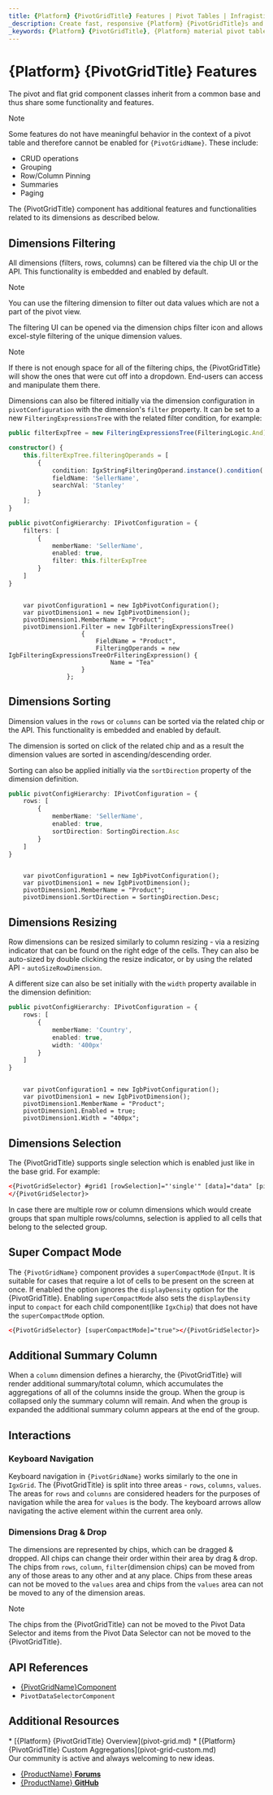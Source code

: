 ```yaml
---
title: {Platform} {PivotGridTitle} Features | Pivot Tables | Infragistics
_description: Create fast, responsive {Platform} {PivotGridTitle}s and tables with {ProductName}. Perform complex data analysis via pivot data.
_keywords: {Platform} {PivotGridTitle}, {Platform} material pivot table, {ProductName}, {PivotGridTitle} features, pivot features
---
```


# {Platform} {PivotGridTitle} Features

The pivot and flat grid component classes inherit from a common base and thus share some functionality and features.

>[!NOTE]
>Some features do not have meaningful behavior in the context of a pivot table and therefore cannot be enabled for `{PivotGridName}`. These include:
> - CRUD operations
> - Grouping
> - Row/Column Pinning
> - Summaries
> - Paging

The {PivotGridTitle} component has additional features and functionalities related to its dimensions as described below.

<code-view style="height: 870px" 
           data-demos-base-url="{environment:dvDemosBaseUrl}" 
           iframe-src="{environment:dvDemosBaseUrl}/pivot-grid/pivot-grid-features" alt="{Platform} {PivotGridTitle} with Pivot Selector Example">
</code-view>

## Dimensions Filtering

All dimensions (filters, rows, columns) can be filtered via the chip UI or the API. This functionality is embedded and enabled by default.

>[!NOTE]
>You can use the filtering dimension to filter out data values which are not a part of the pivot view.

The filtering UI can be opened via the dimension chips filter icon and allows excel-style filtering of the unique dimension values.

>[!NOTE]
>If there is not enough space for all of the filtering chips, the {PivotGridTitle} will show the ones that were cut off into a dropdown. End-users can access and manipulate them there.

Dimensions can also be filtered initially via the dimension configuration in `pivotConfiguration` with the dimension's `filter` property.
It can be set to a new `FilteringExpressionsTree` with the related filter condition, for example:

<!-- Angular, WebComponents  -->

```typescript
public filterExpTree = new FilteringExpressionsTree(FilteringLogic.And);

constructor() {
    this.filterExpTree.filteringOperands = [
        {
            condition: IgxStringFilteringOperand.instance().condition('equals'),
            fieldName: 'SellerName',
            searchVal: 'Stanley'
        }
    ];
}

public pivotConfigHierarchy: IPivotConfiguration = {
    filters: [
        {
            memberName: 'SellerName',
            enabled: true,
            filter: this.filterExpTree
        }
    ]
}

```
<!-- end: Angular, WebComponents -->

<!--Blazor-->

```razor

    var pivotConfiguration1 = new IgbPivotConfiguration();
    var pivotDimension1 = new IgbPivotDimension();
    pivotDimension1.MemberName = "Product";
    pivotDimension1.Filter = new IgbFilteringExpressionsTree()
                    {
                        FieldName = "Product",
                        FilteringOperands = new IgbFilteringExpressionsTreeOrFilteringExpression() {
                            Name = "Tea"
                    }
                };
```

<!--end: Blazor -->


## Dimensions Sorting

Dimension values in the `rows` or `columns` can be sorted via the related chip or the API. This functionality is embedded and enabled by default.

The dimension is sorted on click of the related chip and as a result the dimension values are sorted in ascending/descending order.

Sorting can also be applied initially via the `sortDirection` property of the dimension definition.

<!-- Angular, WebComponents  -->

```typescript
public pivotConfigHierarchy: IPivotConfiguration = {
    rows: [
        {
            memberName: 'SellerName',
            enabled: true,
            sortDirection: SortingDirection.Asc
        }
    ]
}
```
<!-- end: Angular, WebComponents -->

<!-- Blazor -->
```razor

    var pivotConfiguration1 = new IgbPivotConfiguration();
    var pivotDimension1 = new IgbPivotDimension();
    pivotDimension1.MemberName = "Product";
    pivotDimension1.SortDirection = SortingDirection.Desc;

```

<!-- end:Blazor -->
## Dimensions Resizing

Row dimensions can be resized similarly to column resizing - via a resizing indicator that can be found on the right edge of the cells.
They can also be auto-sized by double clicking the resize indicator, or by using the related API - `autoSizeRowDimension`.

A different size can also be set initially with the `width` property available in the dimension definition:

<!-- Angular, WebComponents  -->

```typescript
public pivotConfigHierarchy: IPivotConfiguration = {
    rows: [
        {
            memberName: 'Country',
            enabled: true,
            width: '400px'
        }
    ]
}
```
<!-- end: Angular, WebComponents -->

<!-- Blazor -->
```razor

    var pivotConfiguration1 = new IgbPivotConfiguration();
    var pivotDimension1 = new IgbPivotDimension();
    pivotDimension1.MemberName = "Product";
    pivotDimension1.Enabled = true;
    pivotDimension1.Width = "400px";

```

<!-- end:Blazor -->
## Dimensions Selection

The {PivotGridTitle} supports single selection which is enabled just like in the base grid. For example:

```html
<{PivotGridSelector} #grid1 [rowSelection]="'single'" [data]="data" [pivotConfiguration]="pivotConfigHierarchy">
</{PivotGridSelector}>
```

In case there are multiple row or column dimensions which would create groups that span multiple rows/columns, selection is applied to all cells that belong to the selected group.

## Super Compact Mode
The `{PivotGridName}` component provides a `superCompactMode` `@Input`. It is suitable for cases that require a lot of cells to be present on the screen at once. If enabled the option ignores the `displayDensity` option for the {PivotGridTitle}. Enabling `superCompactMode` also sets the `displayDensity` input to `compact` for each child component(like `IgxChip`) that does not have the `superCompactMode` option.

```html
<{PivotGridSelector} [superCompactMode]="true"></{PivotGridSelector}>
```

## Additional Summary Column

When a `column` dimension defines a hierarchy, the {PivotGridTitle} will render additional summary/total column, which accumulates the aggregations of all of the columns inside the group. When the group is collapsed only the summary column will remain. And when the group is expanded the additional summary column appears at the end of the group.

## Interactions

### Keyboard Navigation

Keyboard navigation in `{PivotGridName}` works similarly to the one in `IgxGrid`. The {PivotGridTitle} is split into three areas - `rows`, `columns`, `values`. The areas for `rows` and `columns` are considered headers for the purposes of navigation while the area for `values` is the body.
The keyboard arrows allow navigating the active element within the current area only.

### Dimensions Drag & Drop
The dimensions are represented by chips, which can be dragged & dropped.
All chips can change their order within their area by drag & drop.
The chips from `rows`, `column`, `filter`(dimension chips) can be moved from any of those areas to any other and at any place.
Chips from these areas can not be moved to the `values` area and chips from the `values` area can not be moved to any of the dimension areas.

>[!NOTE]
>The chips from the {PivotGridTitle} can not be moved to the Pivot Data Selector and items from the Pivot Data Selector can not be moved to the {PivotGridTitle}.

## API References
* [{PivotGridName}Component](overview.md)
* `PivotDataSelectorComponent`


## Additional Resources
<div class="divider--half"></div>
* [{Platform} {PivotGridTitle} Overview](pivot-grid.md)
* [{Platform} {PivotGridTitle} Custom Aggregations](pivot-grid-custom.md)

<div class="divider--half"></div>
Our community is active and always welcoming to new ideas.

* [{ProductName} **Forums**](https://www.infragistics.com/community/forums/f/ignite-ui-for-{Platform})
* [{ProductName} **GitHub**](https://github.com/IgniteUI/igniteui-{Platform})

